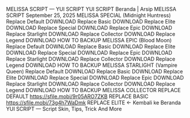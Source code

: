 MELISSA SCRIPT — YUI SCRIPT
YUI SCRIPT
Beranda
|
Arsip
MELISSA SCRIPT
September 25, 2025
MELISSA SPECIAL (Midnight Huntress)
Replace Default
DOWNLOAD
Replace Basic
DOWNLOAD
Replace Elite
DOWNLOAD
Replace Special
DOWNLOAD
Replace Epic
DOWNLOAD
Replace Starlight
DOWNLOAD
Replace Collector
DOWNLOAD
Replace Legend
DOWNLOAD
HOW TO BACKUP
MELISSA EPIC (Blood Moon)
Replace Default
DOWNLOAD
Replace Basic
DOWNLOAD
Replace Elite
DOWNLOAD
Replace Special
DOWNLOAD
Replace Epic
DOWNLOAD
Replace Starlight
DOWNLOAD
Replace Collector
DOWNLOAD
Replace Legend
DOWNLOAD
HOW TO BACKUP
MELISSA STARLIGHT (Vampire Queen)
Replace Default
DOWNLOAD
Replace Basic
DOWNLOAD
Replace Elite
DOWNLOAD
Replace Special
DOWNLOAD
Replace Epic
DOWNLOAD
Replace Starlight
DOWNLOAD
Replace Collector
DOWNLOAD
Replace Legend
DOWNLOAD
HOW TO BACKUP
MELISSA COLLECTOR
REPLACE DEFAULT
https://sfile.mobi/9r05ARO7ZKB
REPLACE BASIC
https://sfile.mobi/73g4h7WaDmk
REPLACE ELITE
← Kembali ke Beranda
YUI SCRIPT — Script Skin, Tips, Trick And More